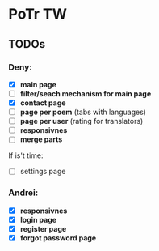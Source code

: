 # PoTr TW
## TODOs 

### Deny:
- [x] **main page**
- [ ] **filter/seach mechanism for main page**
- [x] **contact page**
- [ ] **page per poem** (tabs with languages)
- [ ] **page per user** (rating for translators)
- [ ] **responsivnes**
- [ ] **merge parts**

If is't time:
- [ ] settings page

### Andrei:
- [x] **responsivnes**
- [x] **login page**
- [x] **register page**
- [x] **forgot password page**
